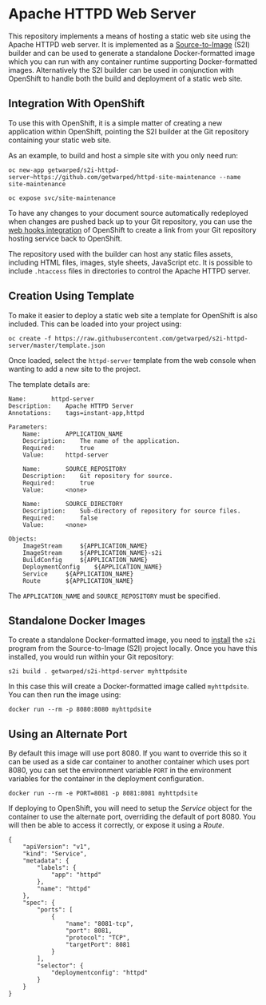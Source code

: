 # Apache HTTPD Web Server

This repository implements a means of hosting a static web site using the Apache HTTPD web server. It is implemented as a [Source-to-Image](https://github.com/openshift/source-to-image) (S2I) builder and can be used to generate a standalone Docker-formatted image which you can run with any container runtime supporting Docker-formatted images. Alternatively the S2I builder can be used in conjunction with OpenShift to handle both the build and deployment of a static web site.

## Integration With OpenShift

To use this with OpenShift, it is a simple matter of creating a new application within OpenShift, pointing the S2I builder at the Git repository containing your static web site.

As an example, to build and host a simple site with you only need run:

```
oc new-app getwarped/s2i-httpd-server~https://github.com/getwarped/httpd-site-maintenance --name site-maintenance

oc expose svc/site-maintenance
```

To have any changes to your document source automatically redeployed when changes are pushed back up to your Git repository, you can use the [web hooks integration](https://docs.openshift.com/container-platform/latest/dev_guide/builds.html#webhook-triggers) of OpenShift to create a link from your Git repository hosting service back to OpenShift.

The repository used with the builder can host any static files assets, including HTML files, images, style sheets, JavaScript etc. It is possible to include ``.htaccess`` files in directories to control the Apache HTTPD server.

## Creation Using Template

To make it easier to deploy a static web site a template for OpenShift is also included. This can be loaded into your project using:

```
oc create -f https://raw.githubusercontent.com/getwarped/s2i-httpd-server/master/template.json
```

Once loaded, select the ``httpd-server`` template from the web console when wanting to add a new site to the project.

The template details are:

```
Name:		httpd-server
Description:	Apache HTTPD Server
Annotations:	tags=instant-app,httpd

Parameters:
    Name:		APPLICATION_NAME
    Description:	The name of the application.
    Required:		true
    Value:		httpd-server

    Name:		SOURCE_REPOSITORY
    Description:	Git repository for source.
    Required:		true
    Value:		<none>

    Name:		SOURCE_DIRECTORY
    Description:	Sub-directory of repository for source files.
    Required:		false
    Value:		<none>

Objects:
    ImageStream		${APPLICATION_NAME}
    ImageStream		${APPLICATION_NAME}-s2i
    BuildConfig		${APPLICATION_NAME}
    DeploymentConfig	${APPLICATION_NAME}
    Service		${APPLICATION_NAME}
    Route		${APPLICATION_NAME}

```

The ``APPLICATION_NAME`` and ``SOURCE_REPOSITORY`` must be specified.

## Standalone Docker Images

To create a standalone Docker-formatted image, you need to [install](https://github.com/openshift/source-to-image/releases) the ``s2i`` program from the Source-to-Image (S2I) project locally. Once you have this installed, you would run within your Git repository:

```
s2i build . getwarped/s2i-httpd-server myhttpdsite
```

In this case this will create a Docker-formatted image called ``myhttpdsite``. You can then run the image using:

```
docker run --rm -p 8080:8080 myhttpdsite
```

## Using an Alternate Port

By default this image will use port 8080. If you want to override this so it can be used as a side car container to another container which uses port 8080, you can set the environment variable ``PORT`` in the environment variables for the container in the deployment configuration.

```
docker run --rm -e PORT=8081 -p 8081:8081 myhttpdsite
```

If deploying to OpenShift, you will need to setup the _Service_ object for the container to use the alternate port, overriding the default of port 8080. You will then be able to access it correctly, or expose it using a _Route_.

```
{
    "apiVersion": "v1",
    "kind": "Service",
    "metadata": {
        "labels": {
            "app": "httpd"
        },
        "name": "httpd"
    },
    "spec": {
        "ports": [
            {
                "name": "8081-tcp",
                "port": 8081,
                "protocol": "TCP",
                "targetPort": 8081
            }
        ],
        "selector": {
            "deploymentconfig": "httpd"
        }
    }
}
```

